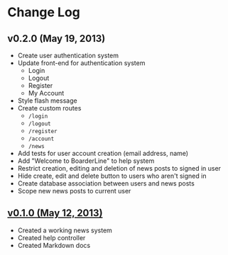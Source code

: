 # Change Log

## v0.2.0 (May 19, 2013)
* Create user authentication system
* Update front-end for authentication system
  * Login
  * Logout
  * Register
  * My Account
* Style flash message
* Create custom routes
  * `/login`
  * `/logout`
  * `/register`
  * `/account`
  * `/news`
* Add tests for user account creation (email address, name)
* Add "Welcome to BoarderLine" to help system
* Restrict creation, editing and deletion of news posts to signed in user
* Hide create, edit and delete button to users who aren't signed in
* Create database association between users and news posts
* Scope new news posts to current user

## [v0.1.0 (May 12, 2013)](https://github.com/davblayn/boarderline/tree/v0.1.0)
* Created a working news system
* Created help controller
* Created Markdown docs